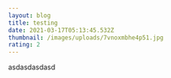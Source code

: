 ```yaml
---
layout: blog
title: testing
date: 2021-03-17T05:13:45.532Z
thumbnail: /images/uploads/7vnoxmbhe4p51.jpg
rating: 2
---
```

asdasdasdasd